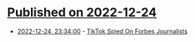 # [Published on 2022-12-24](index.md)

* [2022-12-24, 23:34:00](https://news.slashdot.org/story/22/12/24/0459240/tiktok-spied-on-forbes-journalists?utm_source=rss1.0mainlinkanon&utm_medium=feed) - [TikTok Spied On Forbes Journalists](https://news.slashdot.org/story/22/12/24/0459240/tiktok-spied-on-forbes-journalists?utm_source=rss1.0mainlinkanon&utm_medium=feed)
